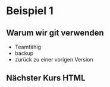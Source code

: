 # Beispiel 1

## Warum wir git verwenden

* Teamfähig
* backup
* zurück zu einer vorigen Version

## Nächster Kurs HTML